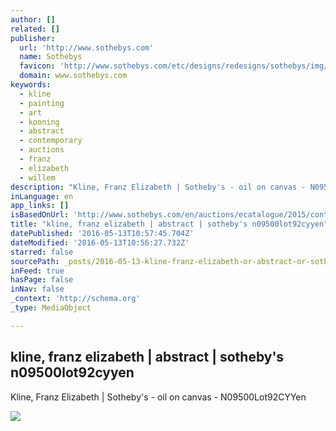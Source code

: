 ```yaml
---
author: []
related: []
publisher:
  url: 'http://www.sothebys.com'
  name: Sothebys
  favicon: 'http://www.sothebys.com/etc/designs/redesigns/sothebys/img/icons/favicon.ico'
  domain: www.sothebys.com
keywords:
  - kline
  - painting
  - art
  - kooning
  - abstract
  - contemporary
  - auctions
  - franz
  - elizabeth
  - willem
description: "Kline, Franz Elizabeth | Sotheby's - oil on canvas - N09500Lot92CYYen"
inLanguage: en
app_links: []
isBasedOnUrl: 'http://www.sothebys.com/en/auctions/ecatalogue/2015/contemporary-art-evening-auction-n09500/lot.30.html'
title: "kline, franz elizabeth | abstract | sotheby's n09500lot92cyyen"
datePublished: '2016-05-13T10:57:45.704Z'
dateModified: '2016-05-13T10:56:27.732Z'
starred: false
sourcePath: _posts/2016-05-13-kline-franz-elizabeth-or-abstract-or-sothebys-n09500lot92cyy.md
inFeed: true
hasPage: false
inNav: false
_context: 'http://schema.org'
_type: MediaObject

---
```

<article style=""><h1>kline, franz elizabeth | abstract | sotheby's n09500lot92cyyen</h1><p>Kline, Franz Elizabeth | Sotheby's - oil on canvas - N09500Lot92CYYen</p><img src="http://www.sothebys.com/content/dam/stb/lots/N09/N09500/912N09500_92CYY.jpg" /></article>